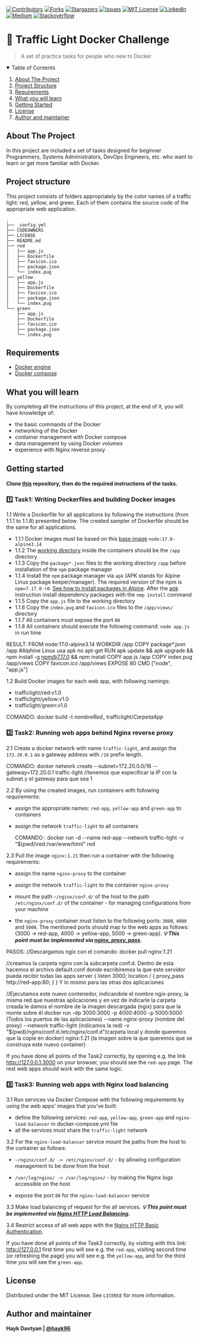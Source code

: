 [![Contributors][contributors-shield]][contributors-url]
[![Forks][forks-shield]][forks-url]
[![Stargazers][stars-shield]][stars-url]
[![Issues][issues-shield]][issues-url]
[![MIT License][license-shield]][license-url]
[![LinkedIn][linkedin-shield]][linkedin-url]
[![Medium][medium-shield]][medium-url]
[![Stackoverflow][stackoverflow-shield]][stackoverflow-url]

# :vertical_traffic_light: Traffic Light Docker Challenge

> A set of practice tasks for people who new to Docker

<details open="open">
  <summary>Table of Contents</summary>
  <ol>
    <li><a href="#about-the-project">About The Project</a></li>
    <li><a href="#project-structure">Project Structure</a></li>
    <li><a href="#requirements">Requirements</a></li>
    <li><a href="#what-you-will-learn">What you will learn</a></li>    
    <li><a href="#getting-started">Getting Started</a></li>
    <li><a href="#license">License</a></li>
    <li><a href="#author-and-maintainer">Author and maintainer</a></li>
  </ol>
</details>


## About The Project
In this project are included a set of tasks designed for beginner Programmers, Systems Administrators, DevOps Engineers, etc. who want to learn or get more familiar with Docker.

## Project structure
This project consists of folders appropriately by the color names of a traffic light: red, yellow, and green. Each of them contains the source code of the appropriate web application.
```
.
├── _config.yml
├── CODEOWNERS
├── LICENSE
├── README.md
├── red
│   ├── app.js
│   ├── Dockerfile
│   ├── favicon.ico
│   ├── package.json
│   └── index.pug
├── yellow
│   ├── app.js
│   ├── Dockerfile
│   ├── favicon.ico
│   ├── package.json
│   └── index.pug
└── green
    ├── app.js
    ├── Dockerfile
    ├── favicon.ico
    ├── package.json
    └── index.pug
```   

## Requirements
- [Docker engine](https://docs.docker.com/engine/install/)
- [Docker compose](https://docs.docker.com/compose/install/)

## What you will learn
By completing all the instructions of this project, at the end of it, you will have knowledge of:
- the basic commands of the Docker
- networking of the Docker
- container management with Docker compose
- data management by using Docker volumes
- experience with Nginx reverse proxy

## Getting started
#### Clone [this](https://github.com/hayk96/trafficlight-docker-challenge) repository, then do the required instructions of the tasks.

### :one: Task1: Writing Dockerfiles and building Docker images
1.1 Write a Dockerfile for all applications by following the instructions (from 1.1.1 to 1.1.8) presented below. The created sampler of Dockerfile should be the same for all applications.  
- 1.1.1 Docker images must be based on this <ins>base image</ins> `node:17.0-alpine3.14`  
- 1.1.2 The <ins>working directory</ins> inside the containers should be the `/app` directory  
- 1.1.3 Copy the `package*.json` files to the working directory `/app` before installation of the `npm` package manager
- 1.1.4 Install the `npm` package manager via `apk` (APK stands for Alpine Linux package keeper/manager). The required version of the npm is `npm=7.17.0-r0`. [See how to install packages in Alpine](https://wiki.alpinelinux.org/wiki/Alpine_Package_Keeper#Add_a_Package). After the <ins>apk</ins> instruction install dependency packages with the `nmp install` command
- 1.1.5 Copy the `app.js` file to the working directory  
- 1.1.6 Copy the `index.pug` and `favicon.ico` files to the `/app/views/` directory  
- 1.1.7 All containers must expose the port `80`
- 1.1.8 All containers should execute the following command: `node app.js` in run time

RESULT:
FROM node:17.0-alpine3.14
WORKDIR /app
COPY package*.json /app
#Alphine Linux usa apk no apt-get
RUN apk update && apk upgrade && npm install -g npm@7.17.0 && npm install 
COPY app.js /app
COPY index.pug /app/views
COPY favicon.ico /app/views
EXPOSE 80
CMD ["node", "app.js"]

1.2 Build Docker images for each web app, with following namings:
- trafficlight/red:v1.0
- trafficlight/yellow:v1.0
- trafficlight/green:v1.0

COMANDO: docker build -t _nombreRed__ trafficlight/_CarpetaApp_      

### :two: Task2: Running web apps behind Nginx reverse proxy
2.1 Create a docker network with name `traffic-light`, and assign the `172.20.0.1` as a gateway address with `/16` prefix length.

COMANDO: docker network create --subnet=172.20.0.0/16 --gateway=172.20.0.1 traffic-light 
//tenemos que especificar la IP con la subnet y el gateway para que sea 1

2.2 By using the created images, run containers with following requirements:
- assign the appropriate names: `red-app`, `yellow-app` and `green-app` to containers

- assign the network `traffic-light` to all containers

  COMANDO : docker run -d --name red-app --network traffic-light -v "$(pwd)\red:/var/www/html" red 
  
2.3 Pull the image `nginx:1.21` then run a container with the following requirements:
- assign the name `nginx-proxy` to the container

- assign the network `traffic-light` to the container `nginx-proxy`

- mount the path `~/nginx/conf.d/` of the host to the path `/etc/nginx/conf.d/` of the container - for managing configurations from your machine

- the `nginx-proxy` container must listen to the following ports: `3000`, `4000` and `5000`. The mentioned ports should map to the web apps as follows: (3000 -> red-app, 4000 -> yellow-app, 5000 -> green-app). ***:bulb: This point must be implemented via [nginx_proxy_pass](http://nginx.org/en/docs/http/ngx_http_proxy_module.html)***.

PASOS:
//Descargamos ngix con el comando: docker pull nginx:1.21

//creamos la carpeta nginx con la subcarpeta conf.d. Dentro de esta hacemos el archivo default.conf
donde escribiremos la que este servidor pueda recibir todas las apps
server {
    listen 3000;
    location / {
        proxy_pass http://red-app:80;
    }
}
Y lo mismo para las otras dos aplicaciones

//Ejecutamos este nuevo contenedor, indicandole el nombre ngix-proxy, la misma red que nuestras aplicaciones 
y en vez de indicarle la carpeta creada le damos el nombre de la imagen descargada (ngix) para que la monte sobre él
docker run -dp 3000:3000 -p 4000:4000 -p 5000:5000 (Todos los puertos de las aplicaciones)
--name nginx-proxy (nombre del proxy)
--network traffic-light (indicamos la red)
-v "$(pwd)/nginx/conf.d:/etc/nginx/conf.d"(carpeta local y donde queremos que la copie en docker)
nginx:1.21 (la imagen sobre la que queremos que se construya este nuevo container)

If you have done all points of the Task2 correctly, by opening e.g. the link http://127.0.0.1:3000 on your browser, you should see the `red-app` page. The rest web apps should work with the same logic.

### :three: Task3: Running web apps with Nginx load balancing
3.1 Run services via Docker Compose with the following requirements by using the web apps' images that you've built:
- define the following services: `red-app`, `yellow-app`, `green-app` and `nginx-load-balancer` in docker-compose.yml file
- all the services must share the `traffic-light` network

3.2 For the `nginx-load-balancer` service mount the paths from the host to the container as follows:

- `~/nginx/conf.d/ -> /etc/nginx/conf.d/` - by allowing configuration management to be done from the host

- `/var/log/nginx/ -> /var/log/nginx/` - by making the Nginx logs accessible on the host

- expose the port `80` for the `nginx-load-balancer` service

3.3 Make load balancing of request for the all services. ***:bulb: This point must be implemented via [Nginx HTTP Load Balancing](https://docs.nginx.com/nginx/admin-guide/load-balancer/http-load-balancer/).***

3.4 Restrict access of all web apps with the [Nginx HTTP Basic Authentication](https://docs.nginx.com/nginx/admin-guide/security-controls/configuring-http-basic-authentication/).

If you have done all points of the Task3 correctly, by visiting with this link: http://127.0.0.1 first time you will see e.g. the `red-app`, visiting second time (or refreshing the page) you will see e.g. the `yellow-app`, and for the third time you will see the `green-app`.

## License
Distributed under the MIT License. See `LICENSE` for more information.

<!-- CONTACT -->
## Author and maintainer
**Hayk Davtyan | [@hayk96](https://github.com/hayk96)**

[contributors-shield]: https://img.shields.io/github/contributors/hayk96/trafficlight-docker-challenge.svg?style=for-the-badge
[contributors-url]: https://github.com/hayk96/trafficlight-docker-challenge/contributors
[forks-shield]: https://img.shields.io/github/forks/hayk96/trafficlight-docker-challenge.svg?style=for-the-badge
[forks-url]: https://github.com/hayk96/trafficlight-docker-challenge/network/members
[stars-shield]: https://img.shields.io/github/stars/hayk96/trafficlight-docker-challenge?style=for-the-badge
[stars-url]: https://github.com/hayk96/trafficlight-docker-challenge/stargazers
[issues-shield]: https://img.shields.io/github/issues/hayk96/trafficlight-docker-challenge.svg?style=for-the-badge
[issues-url]: https://github.com/hayk96/trafficlight-docker-challenge/issues
[license-shield]: https://img.shields.io/github/license/hayk96/trafficlight-docker-challenge.svg?style=for-the-badge
[license-url]: https://github.com/hayk96/trafficlight-docker-challenge/blob/main/LICENSE
[linkedin-shield]: https://img.shields.io/badge/-LinkedIn-black.svg?style=for-the-badge&logo=linkedin&colorB=555
[linkedin-url]: https://linkedin.com/in/hayk96
[medium-shield]: https://img.shields.io/badge/-Medium-black.svg?style=for-the-badge&logo=medium&colorB=555
[medium-url]: https://hayk96.medium.com
[stackoverflow-shield]: https://img.shields.io/badge/-Stackoverflow-black.svg?style=for-the-badge&logo=stackoverflow&colorB=555
[stackoverflow-url]: https://stackoverflow.com/users/16454242/hayk-davtyan?tab=profile
